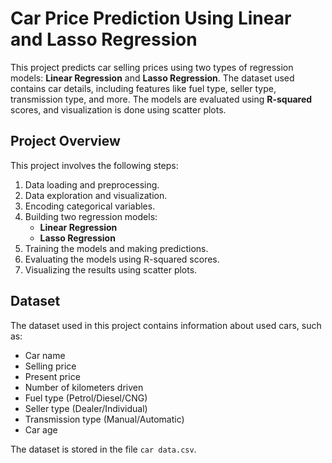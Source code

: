 # Car Price Prediction Using Linear and Lasso Regression

This project predicts car selling prices using two types of regression models: **Linear Regression** and **Lasso Regression**. The dataset used contains car details, including features like fuel type, seller type, transmission type, and more. The models are evaluated using **R-squared** scores, and visualization is done using scatter plots.

## Project Overview

This project involves the following steps:
1. Data loading and preprocessing.
2. Data exploration and visualization.
3. Encoding categorical variables.
4. Building two regression models:
   - **Linear Regression**
   - **Lasso Regression**
5. Training the models and making predictions.
6. Evaluating the models using R-squared scores.
7. Visualizing the results using scatter plots.

## Dataset

The dataset used in this project contains information about used cars, such as:
- Car name
- Selling price
- Present price
- Number of kilometers driven
- Fuel type (Petrol/Diesel/CNG)
- Seller type (Dealer/Individual)
- Transmission type (Manual/Automatic)
- Car age

The dataset is stored in the file `car data.csv`.
